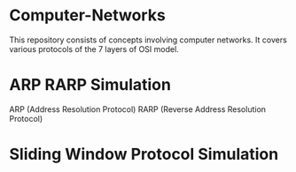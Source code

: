 # Computer-Networks
This repository consists of concepts involving computer networks. It covers various protocols of the 7 layers of OSI model.

# ARP RARP Simulation
ARP (Address Resolution Protocol)
RARP (Reverse Address Resolution Protocol)

# Sliding Window Protocol Simulation
